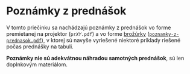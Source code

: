Poznámky z prednášok
====================

V tomto priečinku sa nachádzajú poznámky z prednášok vo forme premietanej
na projektor (<code>pr<var>XY</var>.pdf</code>)
a vo forme [brožúrky](poznamky-z-prednasok.pdf) ([`poznamky-z-prednasok.pdf`](poznamky-z-prednasok.pdf)),
v ktorej sú navyše vyriešené niektoré príklady
riešené počas prednášky na tabuli.

**Poznámky nie sú adekvátnou náhradou samotných prednášok**,
sú len doplnkovým materiálom.
